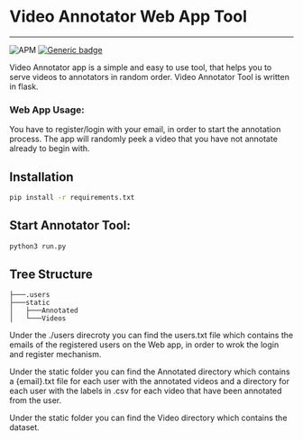 # Video Annotator Web App Tool
---
![APM](https://img.shields.io/apm/l/vim-mode)
[![Generic badge](https://img.shields.io/badge/python->=3-green.svg)](https://shields.io/)

Video Annotator app is a simple and easy to use tool, that helps you to serve videos to annotators
 in random order. Video Annotator Tool is written in flask.

 ### Web App Usage:

 You have to register/login with your email, in order to start the annotation process.
 The app will randomly peek a video that you have not annotate already to begin with.


## Installation
```bash
pip install -r requirements.txt
```

## Start Annotator Tool:
```bash
python3 run.py
```

Tree Structure
---
```
├───.users
├───static
│   ├───Annotated
│   └───Videos
```
Under the ./users direcroty you can find the users.txt file which contains the emails of the registered users on the Web app, in order to wrok the login and register mechanism.

Under the static folder you can find the Annotated directory which contains a {email}.txt file for each user with the annotated videos and a directory for each user with the labels in .csv for each video that have been annotated from the user.

Under the static folder you can find the Video directory which contains the dataset.